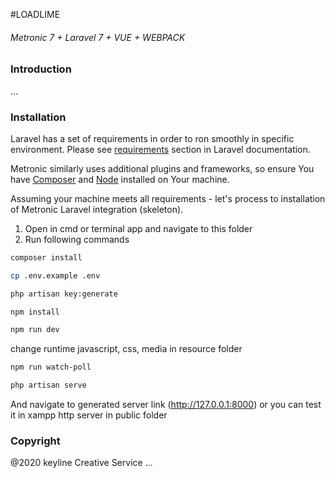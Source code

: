 #LOADLIME 

###### Metronic 7 + Laravel 7 + VUE + WEBPACK

### Introduction

...

### Installation

Laravel has a set of requirements in order to ron smoothly in specific environment. Please see [requirements](https://laravel.com/docs/7.x#server-requirements) section in Laravel documentation.

Metronic similarly uses additional plugins and frameworks, so ensure You have [Composer](https://getcomposer.org/) and [Node](https://nodejs.org/) installed on Your machine.

Assuming your machine meets all requirements - let's process to installation of Metronic Laravel integration (skeleton).

1. Open in cmd or terminal app and navigate to this folder
2. Run following commands

```bash
composer install
```

```bash
cp .env.example .env
```

```bash
php artisan key:generate
```

```bash
npm install
```

```bash
npm run dev
```
change runtime javascript, css, media in resource folder 
```bash
npm run watch-poll
```
```bash
php artisan serve
```

And navigate to generated server link (http://127.0.0.1:8000)
or you can test it in xampp http server in public folder
### Copyright
@2020 keyline Creative Service
...
